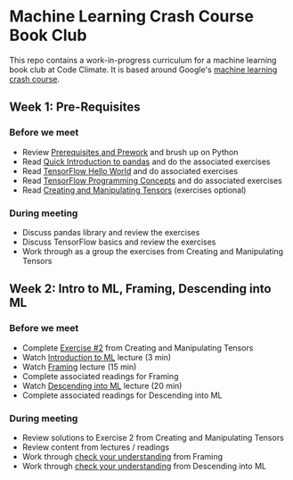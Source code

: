 # Machine Learning Crash Course Book Club

This repo contains a work-in-progress curriculum for a machine learning book
club at Code Climate. It is based around Google's [machine learning crash
course](https://developers.google.com/machine-learning/crash-course/).

## Week 1: Pre-Requisites

### Before we meet

- Review [Prerequisites and Prework](https://developers.google.com/machine-learning/crash-course/prereqs-and-prework)
  and brush up on Python
- Read [Quick Introduction to pandas](https://colab.research.google.com/notebooks/mlcc/intro_to_pandas.ipynb?hl=en)
  and do the associated exercises
- Read [TensorFlow Hello World](https://colab.research.google.com/notebooks/mlcc/hello_world.ipynb?hl=en)
  and do associated exercises
- Read [TensorFlow Programming Concepts](https://colab.research.google.com/notebooks/mlcc/tensorflow_programming_concepts.ipynb?hl=en)
  and do associated exercises
- Read [Creating and Manipulating Tensors](https://colab.research.google.com/notebooks/mlcc/creating_and_manipulating_tensors.ipynb?hl=en)
  (exercises optional)

### During meeting

- Discuss pandas library and review the exercises
- Discuss TensorFlow basics and review the exercises
- Work through as a group the exercises from Creating and Manipulating Tensors

## Week 2: Intro to ML, Framing, Descending into ML

### Before we meet

- Complete [Exercise #2](https://colab.research.google.com/notebooks/mlcc/creating_and_manipulating_tensors.ipynb#scrollTo=iFIOcnfz_Oqw)
  from Creating and Manipulating Tensors
- Watch [Introduction to ML](https://developers.google.com/machine-learning/crash-course/ml-intro)
  lecture (3 min)
- Watch [Framing](https://developers.google.com/machine-learning/crash-course/framing/video-lecture)
  lecture (15 min)
- Complete associated readings for Framing
- Watch [Descending into ML](https://developers.google.com/machine-learning/crash-course/descending-into-ml/video-lecture)
  lecture (20 min)
- Complete associated readings for Descending into ML

### During meeting

- Review solutions to Exercise 2 from Creating and Manipulating Tensors
- Review content from lectures / readings
- Work through [check your understanding](https://developers.google.com/machine-learning/crash-course/framing/check-your-understanding)
  from Framing
- Work through [check your understanding](https://developers.google.com/machine-learning/crash-course/descending-into-ml/check-your-understanding)
  from Descending into ML
